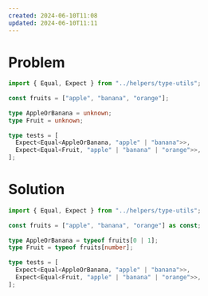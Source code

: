 ```yaml
---
created: 2024-06-10T11:08
updated: 2024-06-10T11:11
---
```

# Problem

```ts file:13-get-array-value.problem.ts
import { Equal, Expect } from "../helpers/type-utils";  
  
const fruits = ["apple", "banana", "orange"];  
  
type AppleOrBanana = unknown;  
type Fruit = unknown;  
  
type tests = [  
  Expect<Equal<AppleOrBanana, "apple" | "banana">>,  
  Expect<Equal<Fruit, "apple" | "banana" | "orange">>,  
];
```

# Solution

```ts file:13-get-array-value.solution.ts
import { Equal, Expect } from "../helpers/type-utils";  
  
const fruits = ["apple", "banana", "orange"] as const;  
  
type AppleOrBanana = typeof fruits[0 | 1];  
type Fruit = typeof fruits[number];  
  
type tests = [  
  Expect<Equal<AppleOrBanana, "apple" | "banana">>,  
  Expect<Equal<Fruit, "apple" | "banana" | "orange">>,  
];
```